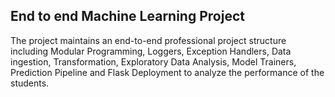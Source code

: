 ## End to end Machine Learning Project

The project maintains an end-to-end professional project structure including Modular Programming, Loggers, Exception Handlers, Data ingestion, Transformation, Exploratory Data Analysis, Model Trainers, Prediction Pipeline and Flask Deployment to analyze the performance of the students.
